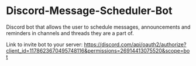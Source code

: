 # Discord-Message-Scheduler-Bot
Discord bot that allows the user to schedule messages, announcements and reminders in channels and threads they are a part of.

Link to invite bot to your server: https://discord.com/api/oauth2/authorize?client_id=1178623670495748116&permissions=26914413075520&scope=bot
